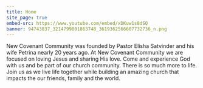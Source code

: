 ```yaml
---
title: Home
site_page: true
embed-src: https://www.youtube.com/embed/xDKuw1s8dSQ
banner: 94743837_3214799801863748_3619362566607732736_n.png
---
```

New Covenant Community was founded by Pastor Elisha Satvinder and his wife Petrina nearly 20 years ago. At New Covenant Community we are focused on loving Jesus and sharing His love. Come and experience God with us and be part of our church community. There is so much more to life. Join us as we live life together while  building an amazing church that impacts the our friends, family and the world.